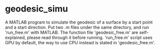 # geodesic_simu
A MATLAB program to simulate the geodesic of a surface by a start point and a start direction.
Put two .m files under the same directory, and run 'run_free.m' with MATLAB.
The function file 'geodesic_free.m' are self-explained, please read through it before running.
'run_free.m' script uses GPU by default, the way to use CPU instead is stated in 'geodesic_free.m'.
